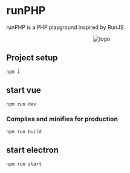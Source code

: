 # runPHP

runPHP is a PHP playground inspired by RunJS

<p align="center">
    <img src="./assets/video.mkv" alt="logo">
</p>

## Project setup

```
npm i
```

## start vue

```
npm run dev
```

### Compiles and minifies for production

```
npm run build
```

## start electron

```
npm run start
```
